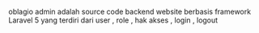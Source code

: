 oblagio admin adalah source code backend website berbasis framework Laravel 5 yang terdiri dari user , role , hak akses , login , logout

